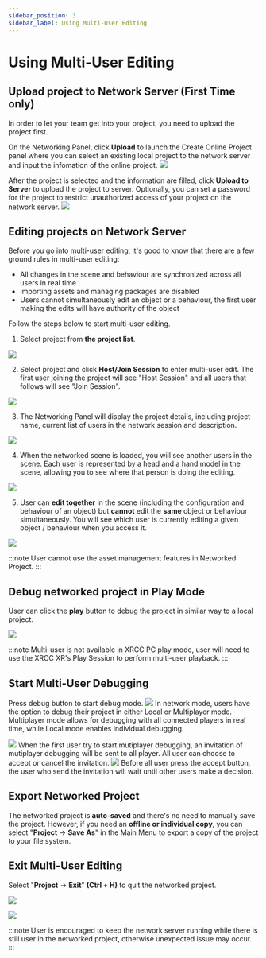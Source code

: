 ```yaml
---
sidebar_position: 3
sidebar_label: Using Multi-User Editing 
---
```


# Using Multi-User Editing 

## Upload project to Network Server (First Time only)

In order to let your team get into your project, you need to upload the project first.

On the Networking Panel, click **Upload** to launch the Create Online Project panel where you can select an existing local project to the network server and input the infomation of the online project. 
![](/img/Networking/ClickUploadButton.png)


After the project is selected and the information are filled, click **Upload to Server** to upload the project to server. Optionally, you can set a password for the project to restrict unauthorized access of your project on the network server.
![](/img/Networking/UploadProjectToServer.png)

## Editing projects on Network Server

Before you go into multi-user editing, it's good to know that there are a few ground rules in multi-user editing:
- All changes in the scene and behaviour are synchronized across all users in real time
- Importing assets and managing packages are disabled 
- Users cannot simultaneously edit an object or a behaviour, the first user making the edits will have authority of the object

Follow the steps below to start multi-user editing.

1.  Select project from **the project list**.

![](/img/Networking/SelectProject.png)

2.  Select project and click **Host/Join Session** to enter multi-user edit. The first user joining the project will see "Host Session" and all users that follows will see "Join Session".

![](/img/Networking/HostOrJoinSession.png)

3.  The Networking Panel will display the project details, including project name, current list of users in the network session and description.

![](/img/Networking/ProjectDetails.png)

4.  When the networked scene is loaded, you will see another users in the scene. Each user is represented by a head and a hand model in the scene, allowing you to see where that person is doing the editing.

![](/img/Networking/NetworkPlayer.png)

5.  User can **edit together** in the scene (including the configuration and behaviour of an object) but **cannot** edit the **same** object or behaviour simultaneously. You will see which user is currently editing a given object / behaviour when you access it.

![](/img/Networking/BlockerForBehaviour.png)

:::note
User cannot use the asset management features in Networked Project.
:::

## Debug networked project in Play Mode

User can click the **play** button to debug the project in similar way to a local project.

![](/img/Networking/PlayButton.png)

:::note
Multi-user is not available in XRCC PC play mode, user will need to use the XRCC XR\'s Play Session to perform multi-user playback.
:::

## Start Multi-User Debugging

Press debug button to start debug mode.
![](/img/Networking/MutiPlayerDebug.png)
In network mode, users have the option to debug their project in either Local or Multiplayer mode. Multiplayer mode allows for debugging with all connected players in real time, while Local mode enables individual debugging.

![](/img/Networking/MutiPlayerDebugInvitation.png)
When the first user try to start mutiplayer debugging, an invitation of mutiplayer debugging will be sent to all player. All user can choose to accept or cancel the invitation.
![](/img/Networking/MutiPlayerDebugWaitInvitation.png)
Before all user press the accept button, the user who send the invitation will wait until other users make a decision.

## Export Networked Project

The networked project is **auto-saved** and there\'s no need to manually save the project. However, if you need an **offline or individual copy**, you can select "**Project** -> **Save As**" in the Main Menu to export a copy of the project to your file system.

## Exit Multi-User Editing

Select "**Project** -> **Exit**" **(Ctrl + H)** to quit the networked
project.

![](/img/Networking/BeforeCloseProjectButton.png)

![](/img/Networking/AfterCloseProjectButton.png)

:::note
User is encouraged to keep the network server running while there is still user in the networked project, otherwise unexpected issue may occur.
:::